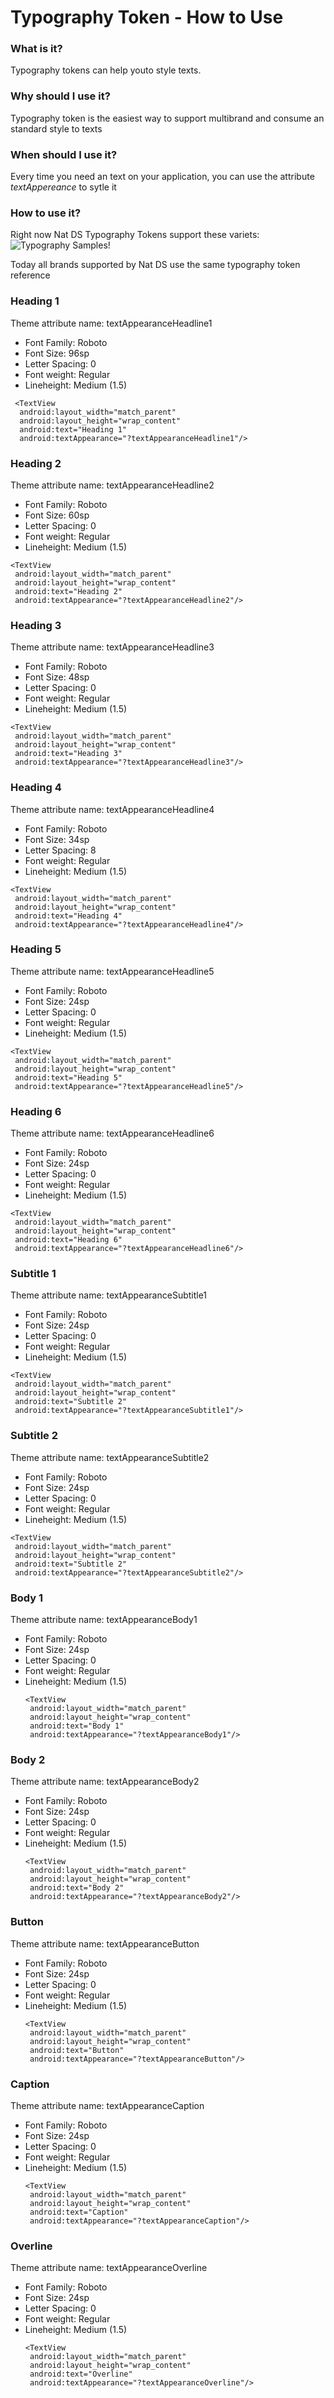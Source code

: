 # Typography Token - How to Use

### What is it?
Typography tokens can help youto style texts.

### Why should I use it?
Typography token is the easiest way to support multibrand and consume an standard style to texts

### When should I use it?
Every time you need an text on your application, you can use the attribute *textAppereance* to sytle it

### How to use it?
Right now Nat DS Typography Tokens support these variets:
![Typography Samples!](sample/src/main/kotlin/com/natura/android/sample/tokens/typography/typographySamples.png "Typography Samples")

Today all brands supported by Nat DS use the same typography token reference

### Heading 1
 Theme attribute name: textAppearanceHeadline1
 -  Font Family: Roboto
 -  Font Size: 96sp
 - Letter Spacing: 0
 - Font weight: Regular
 - Lineheight: Medium (1.5)
 ```android
  <TextView
   android:layout_width="match_parent"
   android:layout_height="wrap_content"
   android:text="Heading 1"
   android:textAppearance="?textAppearanceHeadline1"/>
   ```

### Heading 2
 Theme attribute name: textAppearanceHeadline2
 - Font Family: Roboto
 - Font Size: 60sp
 - Letter Spacing: 0
 - Font weight: Regular
 - Lineheight: Medium (1.5)
  ```android
  <TextView
   android:layout_width="match_parent"
   android:layout_height="wrap_content"
   android:text="Heading 2"
   android:textAppearance="?textAppearanceHeadline2"/>
   ```
 ### Heading 3
 Theme attribute name: textAppearanceHeadline3
 - Font Family: Roboto
 - Font Size: 48sp
 - Letter Spacing: 0
 - Font weight: Regular
 - Lineheight: Medium (1.5)
  ```android
  <TextView
   android:layout_width="match_parent"
   android:layout_height="wrap_content"
   android:text="Heading 3"
   android:textAppearance="?textAppearanceHeadline3"/>
   ```

 ### Heading 4
 Theme attribute name: textAppearanceHeadline4
 - Font Family: Roboto
 - Font Size: 34sp
 - Letter Spacing: 8
 - Font weight: Regular
 - Lineheight: Medium (1.5)
  ```android
  <TextView
   android:layout_width="match_parent"
   android:layout_height="wrap_content"
   android:text="Heading 4"
   android:textAppearance="?textAppearanceHeadline4"/>
   ```

 ### Heading 5
 Theme attribute name: textAppearanceHeadline5
 - Font Family: Roboto
 - Font Size: 24sp
 - Letter Spacing: 0
 - Font weight: Regular
 - Lineheight: Medium (1.5)

  ```android
  <TextView
   android:layout_width="match_parent"
   android:layout_height="wrap_content"
   android:text="Heading 5"
   android:textAppearance="?textAppearanceHeadline5"/>
   ```

 ### Heading 6
 Theme attribute name: textAppearanceHeadline6
 - Font Family: Roboto
 - Font Size: 24sp
 - Letter Spacing: 0
 - Font weight: Regular
 - Lineheight: Medium (1.5)
  ```android
  <TextView
   android:layout_width="match_parent"
   android:layout_height="wrap_content"
   android:text="Heading 6"
   android:textAppearance="?textAppearanceHeadline6"/>
   ```

 ### Subtitle 1
 Theme attribute name: textAppearanceSubtitle1
 - Font Family: Roboto
 - Font Size: 24sp
 - Letter Spacing: 0
 - Font weight: Regular
 - Lineheight: Medium (1.5)
  ```android
  <TextView
   android:layout_width="match_parent"
   android:layout_height="wrap_content"
   android:text="Subtitle 2"
   android:textAppearance="?textAppearanceSubtitle1"/>
   ```

  ### Subtitle 2
  Theme attribute name: textAppearanceSubtitle2
  - Font Family: Roboto
  - Font Size: 24sp
  - Letter Spacing: 0
  - Font weight: Regular
  - Lineheight: Medium (1.5)
  ```android
  <TextView
   android:layout_width="match_parent"
   android:layout_height="wrap_content"
   android:text="Subtitle 2"
   android:textAppearance="?textAppearanceSubtitle2"/>
   ```

 ### Body 1
 Theme attribute name: textAppearanceBody1
 - Font Family: Roboto
 - Font Size: 24sp
 - Letter Spacing: 0
 - Font weight: Regular
 - Lineheight: Medium (1.5)
   ```android
   <TextView
    android:layout_width="match_parent"
    android:layout_height="wrap_content"
    android:text="Body 1"
    android:textAppearance="?textAppearanceBody1"/>
    ```

  ### Body 2
 Theme attribute name: textAppearanceBody2
 - Font Family: Roboto
 - Font Size: 24sp
 - Letter Spacing: 0
 - Font weight: Regular
 - Lineheight: Medium (1.5)
   ```android
   <TextView
    android:layout_width="match_parent"
    android:layout_height="wrap_content"
    android:text="Body 2"
    android:textAppearance="?textAppearanceBody2"/>
    ```

  ### Button
 Theme attribute name: textAppearanceButton
 - Font Family: Roboto
 - Font Size: 24sp
 - Letter Spacing: 0
 - Font weight: Regular
 - Lineheight: Medium (1.5)
   ```android
   <TextView
    android:layout_width="match_parent"
    android:layout_height="wrap_content"
    android:text="Button"
    android:textAppearance="?textAppearanceButton"/>
    ```

  ### Caption
 Theme attribute name: textAppearanceCaption
 - Font Family: Roboto
 - Font Size: 24sp
 - Letter Spacing: 0
 - Font weight: Regular
 - Lineheight: Medium (1.5)
   ```android
   <TextView
    android:layout_width="match_parent"
    android:layout_height="wrap_content"
    android:text="Caption"
    android:textAppearance="?textAppearanceCaption"/>
    ```

  ### Overline
 Theme attribute name: textAppearanceOverline
 - Font Family: Roboto
 - Font Size: 24sp
 - Letter Spacing: 0
 - Font weight: Regular
 - Lineheight: Medium (1.5)
   ```android
   <TextView
    android:layout_width="match_parent"
    android:layout_height="wrap_content"
    android:text="Overline"
    android:textAppearance="?textAppearanceOverline"/>
    ```